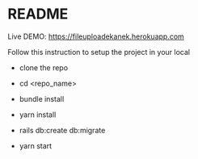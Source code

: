 # README

Live DEMO: https://fileuploadekanek.herokuapp.com

Follow this instruction to setup the project in your local

- clone the repo

- cd <repo_name>

- bundle install
- yarn install
- rails db:create db:migrate

- yarn start
